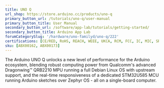 ```yaml
---
title: UNO Q
url_shop: https://store.arduino.cc/products/uno-q
primary_button_url: /tutorials/uno-q/user-manual
primary_button_title: User Manual
secondary_button_url: /software/app-lab/tutorials/getting-started/
secondary_button_title: Arduino App Lab
forumCategorySlug: '/hardware/uno-familyd/uno-q/222'
certifications: [CE/RED, RoHS, REACH, WEEE, UKCA, RCM, FCC, IC, MIC, SRRC, NCC, WPC, KC, Anatel, ICASA]
sku: [ABX00162, ABX00173]
---
```

  
The Arduino UNO Q unlocks a new level of performance for the Arduino ecosystem, blending robust computing power from Qualcomm's advanced Dragonwing™ QRB2210 MPU running a full Debian Linux OS with upstream support, and the real-time responsiveness of a dedicated STM32U585 MCU running Arduino sketches over Zephyr OS - all on a single-board computer.
